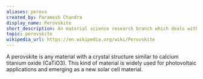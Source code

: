 ```yaml
---
aliases: perovs
created_by: Paramesh Chandra
display_name: Perovskite
short_description: An material science research branch which deals with a specialy structured material and exploring its properties. 
topic: perovskite
wikipedia_url: https://en.wikipedia.org/wiki/Perovskite
---
```

A perovskite is any material with a crystal structure similar to calcium titanium oxide (CaTiO3). This kind of material is widely used for photovoltaic applications and emerging as a new solar cell material. 
